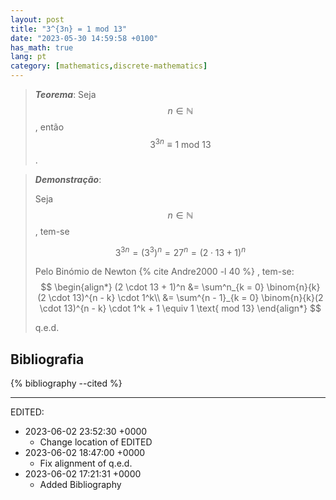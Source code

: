 ```yaml
---
layout: post
title: "3^{3n} = 1 mod 13"
date: "2023-05-30 14:59:58 +0100"
has_math: true
lang: pt
category: [mathematics,discrete-mathematics]
---
```


> ***Teorema***:
Seja $$n \in \mathbb{N}$$, então
$$
3^{3n} \equiv 1 \text{ mod 13}
$$.

> ***Demonstração***:
>
> Seja $$n \in \mathbb{N} $$, tem-se
>
>$$3^{3n} = (3^3)^n = 27^n = (2 \cdot 13 + 1)^n$$
>
> Pelo Binómio de Newton {% cite Andre2000 -l 40 %}
> , tem-se:
> $$
> \begin{align*}
> (2 \cdot 13 + 1)^n
> &= \sum^n_{k = 0} \binom{n}{k} (2 \cdot 13)^{n - k} \cdot 1^k\\
> &= \sum^{n - 1}_{k = 0} \binom{n}{k}(2 \cdot 13)^{n - k} \cdot 1^k + 1
> \equiv 1 \text{ mod 13}
> \end{align*}
> $$
>
> q.e.d.

## Bibliografia

{% bibliography --cited %}


---

EDITED:
- 2023-06-02 23:52:30 +0000
  + Change location of EDITED
- 2023-06-02 18:47:00 +0000
  + Fix alignment of q.e.d.
- 2023-06-02 17:21:31 +0000
  + Added Bibliography
